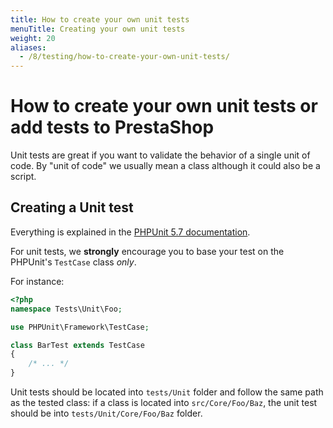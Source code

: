 ```yaml
---
title: How to create your own unit tests
menuTitle: Creating your own unit tests
weight: 20
aliases:
  - /8/testing/how-to-create-your-own-unit-tests/
---
```


# How to create your own unit tests or add tests to PrestaShop

Unit tests are great if you want to validate the behavior of a single unit of code. By "unit of code" we usually mean a class although it could also be a script.

## Creating a Unit test

Everything is explained in the [PHPUnit 5.7 documentation](https://phpunit.de/manual/5.7/en/index.html).

For unit tests, we **strongly** encourage you to base your test on the PHPUnit's `TestCase` class _only_.

For instance:

```php
<?php
namespace Tests\Unit\Foo;

use PHPUnit\Framework\TestCase;

class BarTest extends TestCase
{
    /* ... */
}
```

Unit tests should be located into `tests/Unit` folder and follow the same path as the tested class: if a class is located into `src/Core/Foo/Baz`, the unit test should be into `tests/Unit/Core/Foo/Baz` folder.


